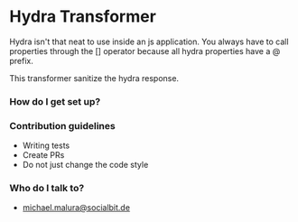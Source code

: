 # Hydra Transformer #

Hydra isn't that neat to use inside an js application.
You always have to call properties through the [] operator because all hydra properties have a @ prefix.

This transformer sanitize the hydra response.

### How do I get set up? ###

### Contribution guidelines ###

* Writing tests
* Create PRs
* Do not just change the code style

### Who do I talk to? ###

* michael.malura@socialbit.de
